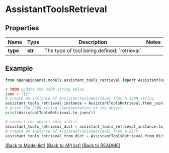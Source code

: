 # AssistantToolsRetrieval


## Properties

Name | Type | Description | Notes
------------ | ------------- | ------------- | -------------
**type** | **str** | The type of tool being defined: &#x60;retrieval&#x60; | 

## Example

```python
from openapiopenai.models.assistant_tools_retrieval import AssistantToolsRetrieval

# TODO update the JSON string below
json = "{}"
# create an instance of AssistantToolsRetrieval from a JSON string
assistant_tools_retrieval_instance = AssistantToolsRetrieval.from_json(json)
# print the JSON string representation of the object
print(AssistantToolsRetrieval.to_json())

# convert the object into a dict
assistant_tools_retrieval_dict = assistant_tools_retrieval_instance.to_dict()
# create an instance of AssistantToolsRetrieval from a dict
assistant_tools_retrieval_from_dict = AssistantToolsRetrieval.from_dict(assistant_tools_retrieval_dict)
```
[[Back to Model list]](../README.md#documentation-for-models) [[Back to API list]](../README.md#documentation-for-api-endpoints) [[Back to README]](../README.md)


